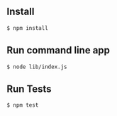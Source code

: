 ﻿## Install

```sh
$ npm install 
```

## Run command line app

```sh
$ node lib/index.js
```

## Run Tests

```sh
$ npm test
```
